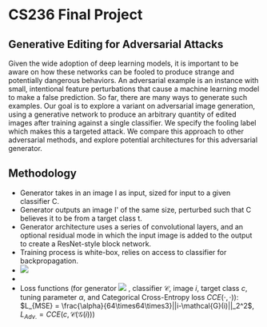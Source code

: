 # CS236 Final Project

## Generative Editing for Adversarial Attacks

Given the wide adoption of deep learning models, it is important to be aware on how these networks can be fooled to produce strange and potentially dangerous behaviors. An adversarial example is an instance with small, intentional feature perturbations that cause a machine learning model to make a false prediction. So far, there are many ways to generate such examples. Our goal is to explore a variant on adversarial image generation, using a generative network to produce an arbitrary quantity of edited images after training against a single classifier. We specify the fooling label which makes this a targeted attack. We compare this approach to other adversarial methods, and explore potential architectures for this adversarial generator.

## Methodology
* Generator takes in an image I as input, sized for input to a given classifier C.
* Generator outputs an image I' of the same size, perturbed such that C believes it to be from a target class t.
* Generator architecture uses a series of convolutional layers, and an optional residual mode in which the input image is added to the output to create a ResNet-style block network.
* Training process is white-box, relies on access to classifier for backpropagation.
* <img src="https://render.githubusercontent.com/render/math?math=e^{i \pi} = -1">
* 
* Loss functions (for generator <img src="https://render.githubusercontent.com/render/math?math=$\mathcal{G}$"> 
, classifier $\mathcal{C}$, image $i$, target class $c$, tuning parameter $\alpha$, and Categorical Cross-Entropy loss $CCE(
    \cdot,\cdot)$): $L_{MSE} = \frac{\alpha}{64\times64\times3}||i-\mathcal{G}(i)||_2^2$, $L_{Adv.}= CCE(c,\mathcal{C}(\mathcal{G}(i)))$
